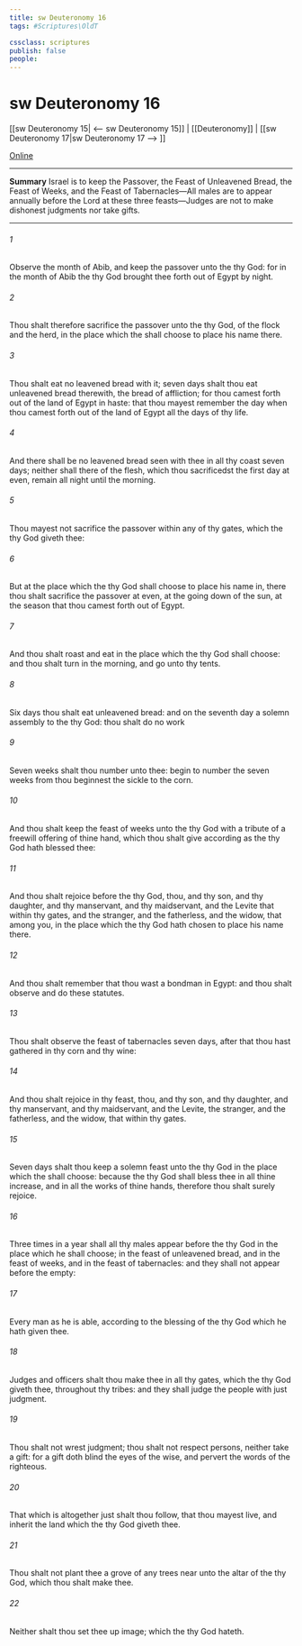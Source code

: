 ```yaml
---
title: sw Deuteronomy 16
tags: #Scriptures\OldT

cssclass: scriptures
publish: false
people:
---
```


# sw Deuteronomy 16
[[sw Deuteronomy 15| <-- sw Deuteronomy 15]] | [[Deuteronomy]] | [[sw Deuteronomy 17|sw Deuteronomy 17 --> ]]

[Online](https://churchofjesuschrist.org/study/scriptures/ot/deut/16?lang=eng)

---
__Summary__
Israel is to keep the Passover, the Feast of Unleavened Bread, the Feast of Weeks, and the Feast of Tabernacles—All males are to appear annually before the Lord at these three feasts—Judges are not to make dishonest judgments nor take gifts.

---
###### 1 
Observe the month of Abib, and keep the passover unto the  thy God: for in the month of Abib the  thy God brought thee forth out of Egypt by night.

###### 2 
Thou shalt therefore sacrifice the passover unto the  thy God, of the flock and the herd, in the place which the  shall choose to place his name there.

###### 3 
Thou shalt eat no leavened bread with it; seven days shalt thou eat unleavened bread therewith,  the bread of affliction; for thou camest forth out of the land of Egypt in haste: that thou mayest remember the day when thou camest forth out of the land of Egypt all the days of thy life.

###### 4 
And there shall be no leavened bread seen with thee in all thy coast seven days; neither shall there  of the flesh, which thou sacrificedst the first day at even, remain all night until the morning.

###### 5 
Thou mayest not sacrifice the passover within any of thy gates, which the  thy God giveth thee:

###### 6 
But at the place which the  thy God shall choose to place his name in, there thou shalt sacrifice the passover at even, at the going down of the sun, at the season that thou camest forth out of Egypt.

###### 7 
And thou shalt roast and eat  in the place which the  thy God shall choose: and thou shalt turn in the morning, and go unto thy tents.

###### 8 
Six days thou shalt eat unleavened bread: and on the seventh day  a solemn assembly to the  thy God: thou shalt do no work 

###### 9 
Seven weeks shalt thou number unto thee: begin to number the seven weeks from  thou beginnest  the sickle to the corn.

###### 10 
And thou shalt keep the feast of weeks unto the  thy God with a tribute of a freewill offering of thine hand, which thou shalt give  according as the  thy God hath blessed thee:

###### 11 
And thou shalt rejoice before the  thy God, thou, and thy son, and thy daughter, and thy manservant, and thy maidservant, and the Levite that  within thy gates, and the stranger, and the fatherless, and the widow, that  among you, in the place which the  thy God hath chosen to place his name there.

###### 12 
And thou shalt remember that thou wast a bondman in Egypt: and thou shalt observe and do these statutes.

###### 13 
Thou shalt observe the feast of tabernacles seven days, after that thou hast gathered in thy corn and thy wine:

###### 14 
And thou shalt rejoice in thy feast, thou, and thy son, and thy daughter, and thy manservant, and thy maidservant, and the Levite, the stranger, and the fatherless, and the widow, that  within thy gates.

###### 15 
Seven days shalt thou keep a solemn feast unto the  thy God in the place which the  shall choose: because the  thy God shall bless thee in all thine increase, and in all the works of thine hands, therefore thou shalt surely rejoice.

###### 16 
Three times in a year shall all thy males appear before the  thy God in the place which he shall choose; in the feast of unleavened bread, and in the feast of weeks, and in the feast of tabernacles: and they shall not appear before the  empty:

###### 17 
Every man  as he is able, according to the blessing of the  thy God which he hath given thee.

###### 18 
Judges and officers shalt thou make thee in all thy gates, which the  thy God giveth thee, throughout thy tribes: and they shall judge the people with just judgment.

###### 19 
Thou shalt not wrest judgment; thou shalt not respect persons, neither take a gift: for a gift doth blind the eyes of the wise, and pervert the words of the righteous.

###### 20 
That which is altogether just shalt thou follow, that thou mayest live, and inherit the land which the  thy God giveth thee.

###### 21 
Thou shalt not plant thee a grove of any trees near unto the altar of the  thy God, which thou shalt make thee.

###### 22 
Neither shalt thou set thee up  image; which the  thy God hateth.

